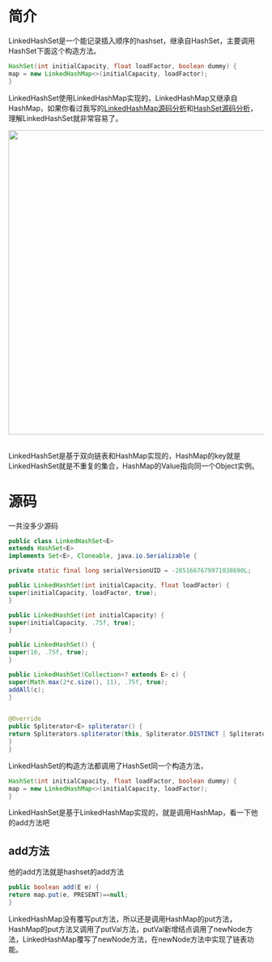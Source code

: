 

# 简介

LinkedHashSet是一个能记录插入顺序的hashset，继承自HashSet，主要调用HashSet下面这个构造方法。

```java
HashSet(int initialCapacity, float loadFactor, boolean dummy) {
map = new LinkedHashMap<>(initialCapacity, loadFactor);
}
```

LinkedHashSet使用LinkedHashMap实现的，LinkedHashMap又继承自HashMap，如果你看过我写的[LinkedHashMap源码分析](https://wardseptember.gitee.io/mynotes/#/docs/Java%E9%9B%86%E5%90%88%E5%8C%85/LinkedHashMap%E6%BA%90%E7%A0%81%E5%88%86%E6%9E%90)和[HashSet源码分析](https://wardseptember.gitee.io/mynotes/#/docs/Java%E9%9B%86%E5%90%88%E5%8C%85/HashSet%E6%BA%90%E7%A0%81%E8%A7%A3%E6%9E%90)，理解LinkedHashSet就非常容易了。

<div align="center"> <img src="https://raw.githubusercontent.com/wardseptember/notes/master/imgs/20201206181926.png" width="600"/> </div><br>

LinkedHashSet是基于双向链表和HashMap实现的，HashMap的key就是LinkedHashSet就是不重复的集合，HashMap的Value指向同一个Object实例。

# 源码

一共没多少源码

```java
public class LinkedHashSet<E>
extends HashSet<E>
implements Set<E>, Cloneable, java.io.Serializable {

private static final long serialVersionUID = -2851667679971038690L;

public LinkedHashSet(int initialCapacity, float loadFactor) {
super(initialCapacity, loadFactor, true);
}

public LinkedHashSet(int initialCapacity) {
super(initialCapacity, .75f, true);
}

public LinkedHashSet() {
super(16, .75f, true);
}

public LinkedHashSet(Collection<? extends E> c) {
super(Math.max(2*c.size(), 11), .75f, true);
addAll(c);
}


@Override
public Spliterator<E> spliterator() {
return Spliterators.spliterator(this, Spliterator.DISTINCT | Spliterator.ORDERED);
}
}
```

LinkedHashSet的构造方法都调用了HashSet同一个构造方法，

```java
HashSet(int initialCapacity, float loadFactor, boolean dummy) {
map = new LinkedHashMap<>(initialCapacity, loadFactor);
}
```

LinkedHashSet是基于LinkedHashMap实现的，就是调用HashMap，看一下他的add方法吧

## add方法

他的add方法就是hashset的add方法

```java
public boolean add(E e) {
return map.put(e, PRESENT)==null;
}
```

LinkedHashMap没有覆写put方法，所以还是调用HashMap的put方法，HashMap的put方法又调用了putVal方法，putVal新增结点调用了newNode方法，LinkedHashMap覆写了newNode方法，在newNode方法中实现了链表功能。
